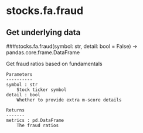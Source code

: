 # stocks.fa.fraud

## Get underlying data 
###stocks.fa.fraud(symbol: str, detail: bool = False) -> pandas.core.frame.DataFrame

Get fraud ratios based on fundamentals

    Parameters
    ----------
    symbol : str
        Stock ticker symbol
    detail : bool
        Whether to provide extra m-score details

    Returns
    -------
    metrics : pd.DataFrame
        The fraud ratios
